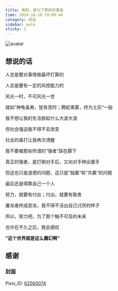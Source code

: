 ```yaml
---
title: 离别，是为了更好的重逢
time: 2020-10-18 19:09:44
category: 闲谈
sidebar: auto
sticky: 1
---
```

![avatar](https://cdn.jsdelivr.net/gh/PikaSama/shelter-static@1.5.1/images/pixiv_62560074.png)

## 想说的话
人总是要对事情做最坏打算的

人总是要有一定的风控能力的

风光一时，不可风光一世

就如”神龟虽寿，犹有竞时；腾蛇乘雾，终为土灰“一般

我不想让我的生活掀起什么大波大浪

但社会强迫我不得不去改变

社会的毒打让我再次清醒

我不要被那些所谓的”强者“踩在脚下

真正的强者，是打倒对手后，又向对手伸出援手

但这也只是道德的问题，这只是”独赢“和”共赢“的问题

最后还是得靠自己一个人

努力，就要有付出；付出，就要有取舍

屠龙者终成恶龙，我不得不活出自己讨厌的样子

所以，努力吧，为了那个触不可及的未来

也许在不久之后，我会感叹

**”这个世界就是这么魔幻啊“**

## 感谢
### 封面
Pixiv_ID: [62560074](https://www.pixiv.net/member_illust.php?mode=medium&illust_id=62560074)
